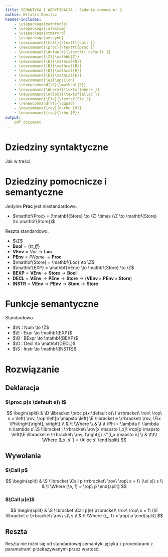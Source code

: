 ```yaml
---
title: SEMANTYKA I WERYFIKACJA - Zadanie domowe nr 2
author: Witalis Domitrz
header-includes:
    - \usepackage{mathtools}
    - \usepackage{latexsym}
    - \usepackage{stmaryrd}
    - \usepackage{amssymb}
    - \newcommand{\Call}{\texttt{call }}
    - \newcommand{\proc}{\texttt{proc }}
    - \newcommand{\default}{\texttt{ default }}
    - \newcommand{\Z}{\mathbb{Z}}
    - \newcommand{\N}{\mathcal{N}}
    - \newcommand{\B}{\mathcal{B}}
    - \newcommand{\D}{\mathcal{D}}
    - \newcommand{\E}{\mathcal{E}}
    - \newcommand{\e}{\epsilon}
    - \renewcommand{\S}{\mathcal{S}}
    - \newcommand{\Where}{\textsf{where }}
    - \newcommand{\Alloc}{\textsf{alloc }}
    - \newcommand{\Fix}{\textsf{fix }}
    - \renewcommand{\t}{\qquad}
    - \newcommand{\rov}{o\rho_{V}}
    - \newcommand{\rop}{\rho_{P}}
output:
    pdf_document
---
```



# Dziedziny syntaktyczne

Jak w treści.

# Dziedziny pomocnicze i semantyczne

Jedynie $\mathbf{Proc}$ jest niestandardowe.

- $\mathbf{Proc} = (\mathbf{Store} \to \Z) \times (\Z \to \mathbf{Store} \to \mathbf{Store})$

Reszta standardowo.

- $\Z$
- $\mathbf{Bool} = \{tt, ff\}$
- $\mathbf{VEnv} = Var \to \mathbf{Loc}$
- $\mathbf{PEnv} = PName \to \mathbf{Proc}$
- $\mathbf{Store} = \mathbf{Loc} \to \Z$
- $\mathbf{EXP} = \mathbf{VEnv} \to \mathbf{Store} \to \Z$
- $\mathbf{BEXP} = \mathbf{VEnv} \to \mathbf{Store} \to \mathbf{Bool}$
- $\mathbf{DECL} = \mathbf{VEnv} \to \mathbf{PEnv} \to \mathbf{Store} \to (\mathbf{VEnv} \times \mathbf{PEnv} \times \mathbf{Store})$
- $\mathbf{INSTR} = \mathbf{VEnv} \to \mathbf{PEnv} \to \mathbf{Store} \to \mathbf{Store}$

# Funkcje semantyczne

Standardowo.

- $\N : Num \to \Z$
- $\E : Expr \to \mathbf{EXP}$
- $\B : BExpr \to \mathbf{BEXP}$
- $\D : Decl \to \mathbf{DECL}$
- $\S : Instr \to \mathbf{INSTR}$

# Rozwiązanie

## Deklaracja

### $\proc p(x \default e)\ I$
$$
\begin{split}
& \D \llbracket \proc p(x \default e)\ I \rrbracket\ \rov\ \rop\ s =
    \left(
        \rov,
        \rop \left[p \mapsto \left(
            \E \llbracket e \rrbracket\ \rov,
            \Fix \Phi\right)\right],
        s\right) \\
& \t \Where \\
& \t \t \Phi =
    \lambda f. \lambda n.\lambda s'.\S \llbracket I \rrbracket\ \rov[x \mapsto l_x]\ \rop[p \mapsto \left(\E \llbracket e \rrbracket\ \rov, f\right)]\ s''[l_x \mapsto n] \\
& \t\t\t \Where (l_x, s'') = \Alloc s'
\end{split}
$$

## Wywołania

### $\Call p$
$$
\begin{split}
& \S \llbracket \Call p \rrbracket\ \rov\ \rop\ s = f\ (\e\ s)\ s \\
& \t \Where (\e, f) = \rop\ p
\end{split}
$$

### $\Call p(e)$
$$
\begin{split}
& \S \llbracket \Call p(e) \rrbracket\ \rov\ \rop\ s = f\ (\E \llbracket e \rrbracket\ \rov\ s)\ s \\
& \t \Where (\_, f) = \rop\ p
\end{split}
$$

## Reszta

Reszta nie różni się od standardowej semantyki języka z procedurami z parametrami przekazywanymi przez wartość.
